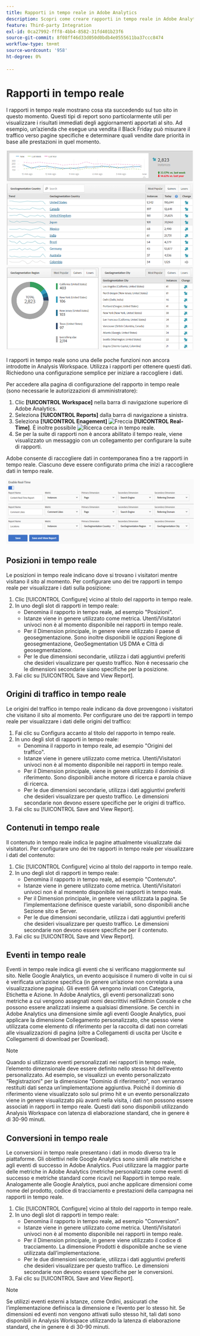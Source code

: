 ```yaml
---
title: Rapporti in tempo reale in Adobe Analytics
description: Scopri come creare rapporti in tempo reale in Adobe Analytics rivolti agli utenti che hanno più familiarità con la Google Analytics.
feature: Third-party Integration
exl-id: 0ca27992-fff8-4bb4-8582-31fd401b23f6
source-git-commit: 8f08ff46d33d050d0bdb4e0555611ba37ccc8474
workflow-type: tm+mt
source-wordcount: '958'
ht-degree: 0%

---
```


# Rapporti in tempo reale

I rapporti in tempo reale mostrano cosa sta succedendo sul tuo sito in questo momento. Questi tipi di report sono particolarmente utili per visualizzare i risultati immediati degli aggiornamenti apportati al sito. Ad esempio, un’azienda che esegue una vendita il Black Friday può misurare il traffico verso pagine specifiche e determinare quali vendite dare priorità in base alle prestazioni in quel momento.

![Rapporto in tempo reale](/help/technotes/ga-to-aa/assets/realtime.png)

I rapporti in tempo reale sono una delle poche funzioni non ancora introdotte in Analysis Workspace. Utilizza i rapporti per ottenere questi dati. Richiedono una configurazione semplice per iniziare a raccogliere i dati.

Per accedere alla pagina di configurazione del rapporto in tempo reale (sono necessarie le autorizzazioni di amministratore):

1. Clic **[!UICONTROL Workspace]** nella barra di navigazione superiore di Adobe Analytics.
1. Seleziona **[!UICONTROL Reports]** dalla barra di navigazione a sinistra.
1. Seleziona **[!UICONTROL Enagement]** ![Freccia](https://spectrum.adobe.com/static/icons/workflow_18/Smock_ChevronRight_18_N.svg) **[!UICONTROL Real-Time]**. È inoltre possibile ![Ricerca](https://spectrum.adobe.com/static/icons/workflow_18/Smock_Search_18_N.svg) cerca in tempo reale.
1. Se per la suite di rapporti non è ancora abilitato il tempo reale, viene visualizzato un messaggio con un collegamento per configurare la suite di rapporti.

Adobe consente di raccogliere dati in contemporanea fino a tre rapporti in tempo reale. Ciascuno deve essere configurato prima che inizi a raccogliere dati in tempo reale.

![Configurazione rapporti in tempo reale](/help/technotes/ga-to-aa/assets/realtime_config.png)

## Posizioni in tempo reale

Le posizioni in tempo reale indicano dove si trovano i visitatori mentre visitano il sito al momento. Per configurare uno dei tre rapporti in tempo reale per visualizzare i dati sulla posizione:

1. Clic [!UICONTROL Configure] vicino al titolo del rapporto in tempo reale.
2. In uno degli slot di rapporti in tempo reale:
   * Denomina il rapporto in tempo reale, ad esempio &quot;Posizioni&quot;.
   * Istanze viene in genere utilizzato come metrica. Utenti/Visitatori univoci non è al momento disponibile nei rapporti in tempo reale.
   * Per il Dimension principale, in genere viene utilizzato il paese di geosegmentazione. Sono inoltre disponibili le opzioni Regione di geosegmentazione, GeoSegmentation US DMA e Città di geosegmentazione.
   * Per le due dimensioni secondarie, utilizza i dati aggiuntivi preferiti che desideri visualizzare per questo traffico. Non è necessario che le dimensioni secondarie siano specifiche per la posizione.
3. Fai clic su [!UICONTROL Save and View Report].

## Origini di traffico in tempo reale

Le origini del traffico in tempo reale indicano da dove provengono i visitatori che visitano il sito al momento. Per configurare uno dei tre rapporti in tempo reale per visualizzare i dati delle origini del traffico:

1. Fai clic su Configura accanto al titolo del rapporto in tempo reale.
2. In uno degli slot di rapporti in tempo reale:
   * Denomina il rapporto in tempo reale, ad esempio &quot;Origini del traffico&quot;.
   * Istanze viene in genere utilizzato come metrica. Utenti/Visitatori univoci non è al momento disponibile nei rapporti in tempo reale.
   * Per il Dimension principale, viene in genere utilizzato il dominio di riferimento. Sono disponibili anche motore di ricerca e parola chiave di ricerca.
   * Per le due dimensioni secondarie, utilizza i dati aggiuntivi preferiti che desideri visualizzare per questo traffico. Le dimensioni secondarie non devono essere specifiche per le origini di traffico.
3. Fai clic su [!UICONTROL Save and View Report].

## Contenuti in tempo reale

Il contenuto in tempo reale indica le pagine attualmente visualizzate dai visitatori. Per configurare uno dei tre rapporti in tempo reale per visualizzare i dati del contenuto:

1. Clic [!UICONTROL Configure] vicino al titolo del rapporto in tempo reale.
2. In uno degli slot di rapporti in tempo reale:
   * Denomina il rapporto in tempo reale, ad esempio &quot;Contenuto&quot;.
   * Istanze viene in genere utilizzato come metrica. Utenti/Visitatori univoci non è al momento disponibile nei rapporti in tempo reale.
   * Per il Dimension principale, in genere viene utilizzata la pagina. Se l’implementazione definisce queste variabili, sono disponibili anche Sezione sito e Server.
   * Per le due dimensioni secondarie, utilizza i dati aggiuntivi preferiti che desideri visualizzare per questo traffico. Le dimensioni secondarie non devono essere specifiche per il contenuto.
3. Fai clic su [!UICONTROL Save and View Report].

## Eventi in tempo reale

Eventi in tempo reale indica gli eventi che si verificano maggiormente sul sito. Nelle Google Analytics, un evento acquisisce il numero di volte in cui si è verificata un’azione specifica (in genere un’azione non correlata a una visualizzazione pagina). Gli eventi GA vengono inviati con Categoria, Etichetta e Azione. In Adobe Analytics, gli eventi personalizzati sono metriche a cui vengono assegnati nomi descrittivi nell’Admin Console e che possono essere analizzati insieme a qualsiasi dimensione. Se cerchi in Adobe Analytics una dimensione simile agli eventi Google Analytics, puoi applicare la dimensione Collegamento personalizzato, che spesso viene utilizzata come elemento di riferimento per la raccolta di dati non correlati alle visualizzazioni di pagina (oltre a Collegamenti di uscita per Uscite e Collegamenti di download per Download).

>[!NOTE]
>
>Quando si utilizzano eventi personalizzati nei rapporti in tempo reale, l’elemento dimensionale deve essere definito nello stesso hit dell’evento personalizzato. Ad esempio, se visualizzi un evento personalizzato &quot;Registrazioni&quot; per la dimensione &quot;Dominio di riferimento&quot;, non verranno restituiti dati senza un’implementazione aggiuntiva. Poiché il dominio di riferimento viene visualizzato solo sul primo hit e un evento personalizzato viene in genere visualizzato più avanti nella visita, i dati non possono essere associati in rapporti in tempo reale. Questi dati sono disponibili utilizzando Analysis Workspace con latenza di elaborazione standard, che in genere è di 30-90 minuti.

## Conversioni in tempo reale

Le conversioni in tempo reale presentano i dati in modo diverso tra le piattaforme. Gli obiettivi nelle Google Analytics sono simili alle metriche e agli eventi di successo in Adobe Analytics. Puoi utilizzare la maggior parte delle metriche in Adobe Analytics (metriche personalizzate come eventi di successo e metriche standard come ricavi) nei Rapporti in tempo reale. Analogamente alle Google Analytics, puoi anche applicare dimensioni come nome del prodotto, codice di tracciamento e prestazioni della campagna nei rapporti in tempo reale.

1. Clic [!UICONTROL Configure] vicino al titolo del rapporto in tempo reale.
2. In uno degli slot di rapporti in tempo reale:
   * Denomina il rapporto in tempo reale, ad esempio &quot;Conversioni&quot;.
   * Istanze viene in genere utilizzato come metrica. Utenti/Visitatori univoci non è al momento disponibile nei rapporti in tempo reale.
   * Per il Dimension principale, in genere viene utilizzato il codice di tracciamento. La dimensione Prodotti è disponibile anche se viene utilizzata dall’implementazione.
   * Per le due dimensioni secondarie, utilizza i dati aggiuntivi preferiti che desideri visualizzare per questo traffico. Le dimensioni secondarie non devono essere specifiche per le conversioni.
3. Fai clic su [!UICONTROL Save and View Report].

>[!NOTE]
>
>Se utilizzi eventi esterni a Istanze, come Ordini, assicurati che l’implementazione definisca la dimensione e l’evento per lo stesso hit. Se dimensioni ed eventi non vengono attivati sullo stesso hit, tali dati sono disponibili in Analysis Workspace utilizzando la latenza di elaborazione standard, che in genere è di 30-90 minuti.

